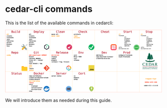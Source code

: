 # cedar-cli commands

This is the list of the available commands in cedarcli:

![CEDAR Architecture](../img/cedarcli.png)

We will introduce them as needed during this guide.
